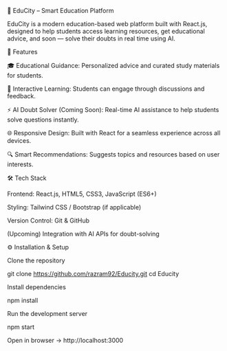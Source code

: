 🧠 EduCity – Smart Education Platform

EduCity is a modern education-based web platform built with React.js, designed to help students access learning resources, get educational advice, and soon — solve their doubts in real time using AI.

🚀 Features

🎓 Educational Guidance: Personalized advice and curated study materials for students.

💬 Interactive Learning: Students can engage through discussions and feedback.

⚡ AI Doubt Solver (Coming Soon): Real-time AI assistance to help students solve questions instantly.

🌐 Responsive Design: Built with React for a seamless experience across all devices.

🔍 Smart Recommendations: Suggests topics and resources based on user interests.

🛠️ Tech Stack

Frontend: React.js, HTML5, CSS3, JavaScript (ES6+)

Styling: Tailwind CSS / Bootstrap (if applicable)

Version Control: Git & GitHub

(Upcoming) Integration with AI APIs for doubt-solving


⚙️ Installation & Setup

Clone the repository

git clone https://github.com/razram92/Educity.git
cd Educity


Install dependencies

npm install


Run the development server

npm start


Open in browser → http://localhost:3000


